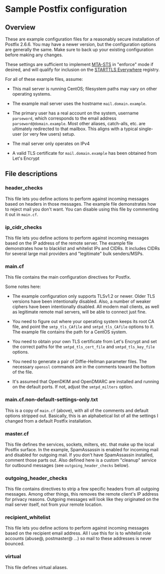 # Sample Postfix configuration

## Overview

These are example configuration files for a reasonably secure installation of Postfix 2.6.6. You may have a newer
version, but the configuration options are generally the same. Make sure to back up your existing configuration 
before making any changes.

These settings are sufficient to implement [MTA-STS](https://www.hardenize.com/blog/mta-sts) in "enforce" mode if 
desired, and will qualify for inclusion on the [STARTTLS Everywhere](https://starttls-everywhere.org/) registry.

For all of these example files, assume:

- This mail server is running CentOS; filesystem paths may vary on other operating systems.

- The example mail server uses the hostname `mail.domain.example`.

- The primary user has a real account on the system, username `parseword`, which corresponds to the email 
address `parseword@domain.example`. Most other aliases, catch-alls, etc. are ultimately redirected to that mailbox. 
This aligns with a typical single-user (or very few users) setup.

- The mail server only operates on IPv4

- A valid TLS certificate for `mail.domain.example` has been obtained from Let's Encrypt 

## File descriptions

### header_checks

This file lets you define actions to perform against incoming messages based on headers in those messages. The 
example file demonstrates how to reject mail you don't want. You can disable using this file by commenting it out
in `main.cf`.

### ip_cidr_checks

This file lets you define actions to perform against incoming messages based on the IP address of the remote server. 
The example file demonstrates how to blacklist and whitelist IPs and CIDRs. It includes CIDRs for several large 
mail providers and "legitimate" bulk senders/MSPs.

### main.cf

This file contains the main configuration directives for Postfix.

Some notes here:

- The example configuration only supports TLSv1.2 or newer. Older TLS versions have been intentionally disabled. Also, 
a number of weaker ciphers have been intentionally disabled. All modern mail clients, as well as legitimate remote 
mail servers, will be able to connect just fine.

- You need to figure out where your operating system keeps its root CA file, and point 
the `smtp_tls_CAfile` and `smtpd_tls_CAfile` options to it. The example file contains the path for a CentOS system.

- You need to obtain your own TLS certificate from Let's Encrypt and set the correct paths for 
the `smtpd_tls_cert_file` and `smtpd_tls_key_file` options.

- You need to generate a pair of Diffie-Hellman parameter files. The necessary `openssl` commands are in the comments
toward the bottom of the file.

- It's assumed that OpenDKIM and OpenDMARC are installed and running on the default ports. If not, adjust 
the `smtpd_milters` option.

### main.cf.non-default-settings-only.txt

This is a copy of `main.cf` (above), with all of the comments and default options stripped out. Basically, this is an 
alphabetical list of all the settings I changed from a default Postfix installation.

### master.cf

This file defines the services, sockets, milters, etc. that make up the local Postfix surface. In the example, 
SpamAssassin is enabled for incoming mail and disabled for outgoing mail. If you don't have SpamAssassin installed, 
comment those parts out. Also defined here is a custom "cleanup" service for outbound messages 
(see `outgoing_header_checks` below).

### outgoing_header_checks

This file contains directives to strip a few specific headers from all outgoing messages. Among other things, this 
removes the remote client's IP address for privacy reasons. Outgoing messages will look like they originated on the mail 
server itself, not from your remote location.

### recipient_whitelist

This file lets you define actions to perform against incoming messages based on the recipient email address. All I 
use this for is to whitelist role accounts (abuse@, postmaster@ ...) so mail to these addresses is never bounced.

### virtual

This file defines virtual aliases.